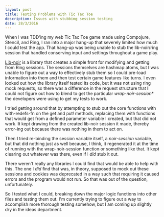 ```yaml
---
layout: post
title: Testing Problems with Tic Tac Toe
description: Issues with stubbing session testing
date: 28/3/2016
---
```


When I was TDD'ing my web Tic Tac Toe game made using Compojure, Stencil, and Ring, I ran into a major hang-up that severely limited how much I could test the app. That hang-up was being unable to stub the lib-noir/ring session that handled conserving input and settings throughout a game play.

[Lib-noir](https://github.com/noir-clojure/lib-noir) is a library that creates a simple front for modifying and getting from Ring sessions. The sessions themselves are hashmap atoms, but I was unable to figure out a way to effectively stub them so I could pre-load information into them and then test certain game features like turns. I even looked out how the library itself tested its code, but it was not using ring mock requests, so there was a difference in the request structure that I could not figure out how to blend to get the particular *wrap-noir-session** the developers were using to get my tests to work.

I tried getting around that by attempting to stub out the core functions with with-redefs-fn on the get and put! methods, replacing them with functions that would get from a defined parameter variable I created, but that did not work. It kept drawing from the created lib-noir session it made, thereby error-ing out because there was nothing in them to act on.

Then I tried re-binding the session variable itself, a *noir-session* variable, but that did nothing just as well because, I think, it regenerated it at the time of running with the wrap-noir-session function or something like that. It kept clearing out whatever was there, even if I *did* stub it out.

There weren't really any libraries I could find that would be able to help with this. The one I *did* find that was, in theory, supposed to mock out these sessions and cookies was deprecated in a way such that requiring it caused errors and the program would not run. So that was out of the question, unfortunately.

So I tested what I could, breaking down the major logic functions into other files and testing them out. I'm currently trying to figure out a way to accomplish more thorough testing somehow, but I am coming up slightly dry in the ideas department.
